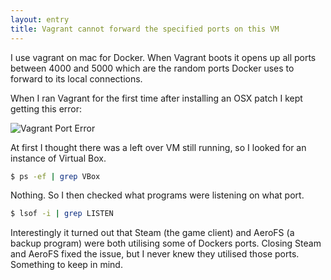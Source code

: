 ```yaml
---
layout: entry
title: Vagrant cannot forward the specified ports on this VM
---
```


I use vagrant on mac for Docker. When Vagrant boots it opens up all ports between 4000 and 5000 which are the random ports Docker uses to forward to its local connections.

When I ran Vagrant for the first time after installing an OSX patch I kept getting this error:

![Vagrant Port Error]({{}}/images/vagrant-port-error.png)

At first I thought there was a left over VM still running, so I looked for an instance of Virtual Box.

```sh
$ ps -ef | grep VBox
```

Nothing. So I then checked what programs were listening on what port.

```sh
$ lsof -i | grep LISTEN
```

Interestingly it turned out that Steam (the game client) and AeroFS (a backup program) were both utilising some of Dockers ports.
Closing Steam and AeroFS fixed the issue, but I never knew they utilised those ports. Something to keep in mind.
